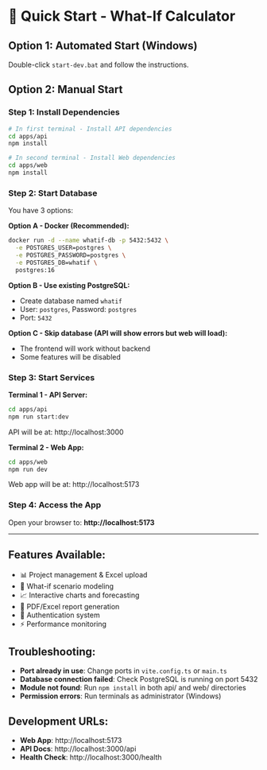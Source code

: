 # 🚀 Quick Start - What-If Calculator

## Option 1: Automated Start (Windows)
Double-click `start-dev.bat` and follow the instructions.

## Option 2: Manual Start

### Step 1: Install Dependencies
```bash
# In first terminal - Install API dependencies  
cd apps/api
npm install

# In second terminal - Install Web dependencies
cd apps/web  
npm install
```

### Step 2: Start Database
You have 3 options:

**Option A - Docker (Recommended):**
```bash
docker run -d --name whatif-db -p 5432:5432 \
  -e POSTGRES_USER=postgres \
  -e POSTGRES_PASSWORD=postgres \
  -e POSTGRES_DB=whatif \
  postgres:16
```

**Option B - Use existing PostgreSQL:**
- Create database named `whatif`
- User: `postgres`, Password: `postgres`
- Port: `5432`

**Option C - Skip database (API will show errors but web will load):**
- The frontend will work without backend
- Some features will be disabled

### Step 3: Start Services

**Terminal 1 - API Server:**
```bash
cd apps/api
npm run start:dev
```
API will be at: http://localhost:3000

**Terminal 2 - Web App:**
```bash  
cd apps/web
npm run dev
```
Web app will be at: http://localhost:5173

### Step 4: Access the App
Open your browser to: **http://localhost:5173**

---

## Features Available:
- 📊 Project management & Excel upload
- 🔄 What-if scenario modeling  
- 📈 Interactive charts and forecasting
- 📑 PDF/Excel report generation
- 🔐 Authentication system
- ⚡ Performance monitoring

## Troubleshooting:
- **Port already in use**: Change ports in `vite.config.ts` or `main.ts`
- **Database connection failed**: Check PostgreSQL is running on port 5432
- **Module not found**: Run `npm install` in both api/ and web/ directories
- **Permission errors**: Run terminals as administrator (Windows)

## Development URLs:
- **Web App**: http://localhost:5173  
- **API Docs**: http://localhost:3000/api
- **Health Check**: http://localhost:3000/health
